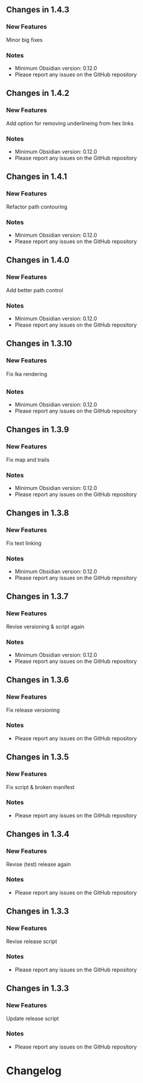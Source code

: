 ## Changes in 1.4.3

### New Features
Minor big fixes

### Notes
- Minimum Obsidian version: 0.12.0
- Please report any issues on the GitHub repository 
## Changes in 1.4.2

### New Features
Add option for removing underlineing from hex links
### Notes
- Minimum Obsidian version: 0.12.0
- Please report any issues on the GitHub repository 
## Changes in 1.4.1

### New Features
Refactor path contouring
### Notes
- Minimum Obsidian version: 0.12.0
- Please report any issues on the GitHub repository 
## Changes in 1.4.0

### New Features
Add better path control
### Notes
- Minimum Obsidian version: 0.12.0
- Please report any issues on the GitHub repository 
## Changes in 1.3.10

### New Features
Fix lka rendering
### Notes
- Minimum Obsidian version: 0.12.0
- Please report any issues on the GitHub repository 
## Changes in 1.3.9

### New Features
Fix map and trails

### Notes
- Minimum Obsidian version: 0.12.0
- Please report any issues on the GitHub repository 
## Changes in 1.3.8

### New Features
Fix text linking
### Notes
- Minimum Obsidian version: 0.12.0
- Please report any issues on the GitHub repository 
## Changes in 1.3.7

### New Features
Revise versioning & script again
### Notes
- Minimum Obsidian version: 0.12.0
- Please report any issues on the GitHub repository 
## Changes in 1.3.6

### New Features
Fix release versioning
### Notes
- Please report any issues on the GitHub repository 
## Changes in 1.3.5

### New Features
Fix script & broken manifest
### Notes
- Please report any issues on the GitHub repository 
## Changes in 1.3.4

### New Features
Revise (test) release again
### Notes
- Please report any issues on the GitHub repository 
## Changes in 1.3.3

### New Features
Revise release script
### Notes
- Please report any issues on the GitHub repository 
## Changes in 1.3.3

### New Features
Update release script

### Notes
- Please report any issues on the GitHub repository 
# Changelog
